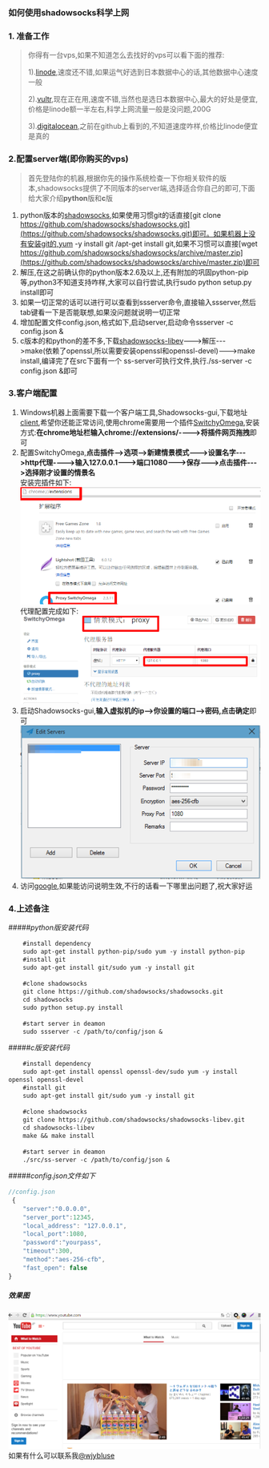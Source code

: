 ### 如何使用shadowsocks科学上网
### 1. 准备工作
>你得有一台vps,如果不知道怎么去找好的vps可以看下面的推荐:
>
>1).[linode](http://linnode.com/ "linode"),速度还不错,如果运气好选到日本数据中心的话,其他数据中心速度一般
> 
>2).[vultr](http://www.vultr.com/?ref=6828826 "vultr"),现在正在用,速度不错,当然也是选日本数据中心,最大的好处是便宜,价格是linode额一半左右,科学上网流量一般是没问题,200G
>
>3).[digitalocean](https://www.digitalocean.com "digitalocean"),之前在github上看到的,不知道速度咋样,价格比linode便宜是真的

### 2.配置server端(即你购买的vps)
>首先登陆你的机器,根据你先的操作系统检查一下你相关软件的版本,shadowsocks提供了不同版本的server端,选择适合你自己的即可,下面给大家介绍**python**版和**c**版
>
1. python版本的[shadowsocks](https://github.com/shadowsocks/shadowsocks.git "shadowsocks"),如果使用习惯git的话直接[git clone https://github.com/shadowsocks/shadowsocks.git](https://github.com/shadowsocks/shadowsocks.git)即可。如果机器上没有安装git的,yum -y install git /apt-get install git,如果不习惯可以直接[wget https://github.com/shadowsocks/shadowsocks/archive/master.zip](https://github.com/shadowsocks/shadowsocks/archive/master.zip)即可
2. 解压,在这之前确认你的python版本2.6及以上,还有附加的巩固python-pip等,python3不知道支持咋样,大家可以自行尝试,执行sudo python setup.py install即可
3. 如果一切正常的话可以进行可以查看到ssserver命令,直接输入ssserver,然后tab键看一下是否能联想,如果没问题就说明一切正常
4. 增加配置文件config.json,格式如下,启动server,启动命令ssserver -c config.json &
1. c版本的和python的差不多,下载[shadowsocks-libev](https://github.com/shadowsocks/shadowsocks-libev.git "shadowsocks-libev")--->解压--->make(依赖了openssl,所以需要安装openssl和openssl-devel)--->make install,编译完了在src下面有一个	ss-server可执行文件,执行./ss-server -c config.json &即可


### 3.客户端配置
>
1. Windows机器上面需要下载一个客户端工具,Shadowsocks-gui,下载地址[client](http://sourceforge.net/projects/shadowsocksgui/files/dist/Shadowsocks-win-2.3.1.zip/download "client"),希望你还能正常访问,使用chrome需要用一个插件[SwitchyOmega](https://github.com/FelisCatus/SwitchyOmega/releases/download/v2.3.11/SwitchyOmega.crx "SwitchyOmega"),安装方式:**在chrome地址栏输入chrome://extensions/---->将插件网页拖拽**即可
2. 配置SwitchyOmega,**点击插件-->选项-->新建情景模式--->设置名字--->http代理---->输入127.0.0.1--->端口1080--->保存--->点击插件--->选择刚才设置的情景名**<br/>安装完插件如下:![proxy](/proxy.png) 代理配置完成如下:![mode](/mode.png)
3. 启动Shadowsocks-gui,**输入虚拟机的ip-->你设置的端口-->密码,点击确定**即可![shadowsocks_gui](/shadowsocks_gui.png)
4. 访问[google](https://google.com),如果能访问说明生效,不行的话看一下哪里出问题了,祝大家好运

### 4.上述备注
#####*python版安装代码*
```shell
    #install dependency
    sudo apt-get install python-pip/sudo yum -y install python-pip
	#install git	
	sudo apt-get install git/sudo yum -y install git
	
	#clone shadowsocks
	git clone https://github.com/shadowsocks/shadowsocks.git
	cd shadowsocks
	sudo python setup.py install
	
	#start server in deamon
	sudo ssserver -c /path/to/config/json &
```
#####*c版安装代码*
```shell
    #install dependency
    sudo apt-get install openssl openssl-dev/sudo yum -y install openssl openssl-devel
	#install git	
	sudo apt-get install git/sudo yum -y install git
	
	#clone shadowsocks
	git clone https://github.com/shadowsocks/shadowsocks-libev.git
	cd shadowsocks-libev
	make && make install
	
	#start server in deamon
	./src/ss-server -c /path/to/config/json &
```
#####*config.json文件如下*
```javascript
//config.json
 {
    "server":"0.0.0.0",
    "server_port":12345,
    "local_address": "127.0.0.1",
    "local_port":1080,
    "password":"yourpass",
    "timeout":300,
    "method":"aes-256-cfb",
    "fast_open": false
}
```
##### *效果图*
![Youtube](/youtube.png)
如果有什么可以联系我[@wjybluse](https://github.com/wjybluse)

